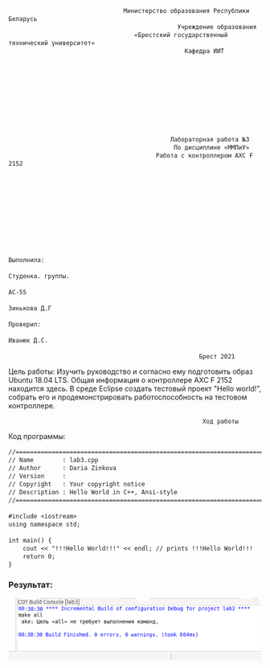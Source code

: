                                     Министерство образования Республики Беларусь
                                                   Учреждение образования
                                       «Брестский государственный технический университет»
                                                     Кафедра ИИТ
                                                     
                                                     
                                                     
                                                     
                                                     
                                                     
                                                     
                                                     
                                                     
                                                     
                                                 Лабораторная работа №3
                                                  По дисциплине «ММПиУ»
                                             Работа с контроллером AXC F 2152










                                                                                                             Выполнила:
                                                                                                             Студенка. группы. 
                                                                                                             АС-55
                                                                                                             Зинькова Д.Г
                                                                                                             Проверил:
                                                                                                             Иванюк Д.C.
                                                                                 
                                                         Брест 2021
                                                       
                                                       
                                                       
  Цель работы:  Изучить руководство и согласно ему подготовить образ Ubuntu 18.04 LTS. Общая информация о контроллере AXC F 2152 находится здесь. 
  В среде Eclipse создать тестовый проект "Hello world!", собрать его и продемонстрировать работоспособность на тестовом контроллере.
  
                                                          Ход работы

Код программы:

```
//============================================================================
// Name        : lab3.cpp
// Author      : Daria Zinkova
// Version     :
// Copyright   : Your copyright notice
// Description : Hello World in C++, Ansi-style
//============================================================================

#include <iostream>
using namespace std;

int main() {
	cout << "!!!Hello World!!!" << endl; // prints !!!Hello World!!!
	return 0;
}
```
### Результат:
<p align="center">
  <img src ="https://github.com/Daria-Zink/Screen/blob/main/screenshot.png">
</p>
